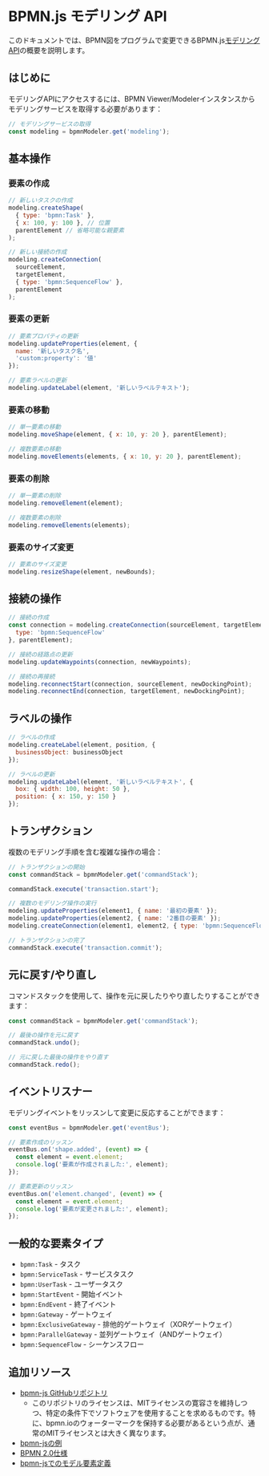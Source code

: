 # BPMN.js モデリング API

このドキュメントでは、BPMN図をプログラムで変更できるBPMN.js[モデリングAPI](https://github.com/bpmn-io/bpmn-js-examples/tree/main/modeling-api)の概要を説明します。

## はじめに

モデリングAPIにアクセスするには、BPMN Viewer/Modelerインスタンスからモデリングサービスを取得する必要があります：

```javascript
// モデリングサービスの取得
const modeling = bpmnModeler.get('modeling');
```

## 基本操作

### 要素の作成

```javascript
// 新しいタスクの作成
modeling.createShape(
  { type: 'bpmn:Task' },
  { x: 100, y: 100 }, // 位置
  parentElement // 省略可能な親要素
);

// 新しい接続の作成
modeling.createConnection(
  sourceElement,
  targetElement,
  { type: 'bpmn:SequenceFlow' },
  parentElement
);
```

### 要素の更新

```javascript
// 要素プロパティの更新
modeling.updateProperties(element, {
  name: '新しいタスク名',
  'custom:property': '値'
});

// 要素ラベルの更新
modeling.updateLabel(element, '新しいラベルテキスト');
```

### 要素の移動

```javascript
// 単一要素の移動
modeling.moveShape(element, { x: 10, y: 20 }, parentElement);

// 複数要素の移動
modeling.moveElements(elements, { x: 10, y: 20 }, parentElement);
```

### 要素の削除

```javascript
// 単一要素の削除
modeling.removeElement(element);

// 複数要素の削除
modeling.removeElements(elements);
```

### 要素のサイズ変更

```javascript
// 要素のサイズ変更
modeling.resizeShape(element, newBounds);
```

## 接続の操作

```javascript
// 接続の作成
const connection = modeling.createConnection(sourceElement, targetElement, {
  type: 'bpmn:SequenceFlow'
}, parentElement);

// 接続の経路点の更新
modeling.updateWaypoints(connection, newWaypoints);

// 接続の再接続
modeling.reconnectStart(connection, sourceElement, newDockingPoint);
modeling.reconnectEnd(connection, targetElement, newDockingPoint);
```

## ラベルの操作

```javascript
// ラベルの作成
modeling.createLabel(element, position, {
  businessObject: businessObject
});

// ラベルの更新
modeling.updateLabel(element, '新しいラベルテキスト', {
  box: { width: 100, height: 50 },
  position: { x: 150, y: 150 }
});
```

## トランザクション

複数のモデリング手順を含む複雑な操作の場合：

```javascript
// トランザクションの開始
const commandStack = bpmnModeler.get('commandStack');

commandStack.execute('transaction.start');

// 複数のモデリング操作の実行
modeling.updateProperties(element1, { name: '最初の要素' });
modeling.updateProperties(element2, { name: '2番目の要素' });
modeling.createConnection(element1, element2, { type: 'bpmn:SequenceFlow' });

// トランザクションの完了
commandStack.execute('transaction.commit');
```

## 元に戻す/やり直し

コマンドスタックを使用して、操作を元に戻したりやり直したりすることができます：

```javascript
const commandStack = bpmnModeler.get('commandStack');

// 最後の操作を元に戻す
commandStack.undo();

// 元に戻した最後の操作をやり直す
commandStack.redo();
```

## イベントリスナー

モデリングイベントをリッスンして変更に反応することができます：

```javascript
const eventBus = bpmnModeler.get('eventBus');

// 要素作成のリッスン
eventBus.on('shape.added', (event) => {
  const element = event.element;
  console.log('要素が作成されました:', element);
});

// 要素更新のリッスン
eventBus.on('element.changed', (event) => {
  const element = event.element;
  console.log('要素が変更されました:', element);
});
```

## 一般的な要素タイプ

* `bpmn:Task` - タスク
* `bpmn:ServiceTask` - サービスタスク
* `bpmn:UserTask` - ユーザータスク
* `bpmn:StartEvent` - 開始イベント
* `bpmn:EndEvent` - 終了イベント
* `bpmn:Gateway` - ゲートウェイ
* `bpmn:ExclusiveGateway` - 排他的ゲートウェイ（XORゲートウェイ）
* `bpmn:ParallelGateway` - 並列ゲートウェイ（ANDゲートウェイ）
* `bpmn:SequenceFlow` - シーケンスフロー

## 追加リソース

* [bpmn-js GitHubリポジトリ](https://github.com/bpmn-io/bpmn-js)
  * このリポジトリのライセンスは、MITライセンスの寛容さを維持しつつ、特定の条件下でソフトウェアを使用することを求めるものです。特に、bpmn.ioのウォーターマークを保持する必要があるという点が、通常のMITライセンスとは大きく異なります。
* [bpmn-jsの例](https://github.com/bpmn-io/bpmn-js-examples)
* [BPMN 2.0仕様](https://www.omg.org/spec/BPMN/2.0/)
* [bpmn-jsでのモデル要素定義](https://github.com/bpmn-io/bpmn-moddle/blob/main/resources/bpmn/json/bpmn.json)
